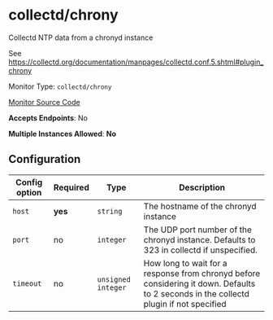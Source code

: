 <!--- GENERATED BY gomplate from scripts/docs/monitor-page.md.tmpl --->

# collectd/chrony

 Collectd NTP data from a chronyd instance

See https://collectd.org/documentation/manpages/collectd.conf.5.shtml#plugin_chrony


Monitor Type: `collectd/chrony`

[Monitor Source Code](https://github.com/signalfx/signalfx-agent/tree/master/internal/monitors/collectd/chrony)

**Accepts Endpoints**: No

**Multiple Instances Allowed**: **No**

## Configuration

| Config option | Required | Type | Description |
| --- | --- | --- | --- |
| `host` | **yes** | `string` | The hostname of the chronyd instance |
| `port` | no | `integer` | The UDP port number of the chronyd instance.  Defaults to 323 in collectd if unspecified. |
| `timeout` | no | `unsigned integer` | How long to wait for a response from chronyd before considering it down. Defaults to 2 seconds in the collectd plugin if not specified |








